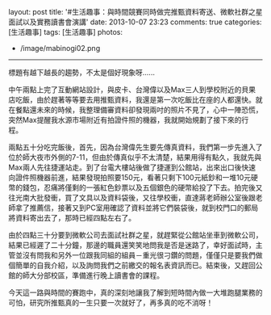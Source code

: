 layout: post
title: '#生活趣事：與時間競賽同時做完推甄資料寄送、微軟社群之星面試以及實務讀書會演講'
date: 2013-10-07 23:23
comments: true
categories: [生活趣事]
tags: [生活趣事] 
photos:
- /image/mabinogi02.png
---
標題有越下越長的趨勢，不太是個好現象呀......

中午兩點上完了互動網站設計，與皮卡、台灣偉以及Max三人到學校附近的貝果店吃飯，由於趕著等等要去用推甄資料，我還是第一次吃飯比在座的人都還快。就在餐點還未來的時候，我整理備審資料卻發現兩吋的照片不見了，心中一陣恐慌，突然Max提醒我水源市場附近有拍證件照的機器，我就開始規劃了接下來的行程。

兩點五十分吃完飯後，首先，因為台灣偉先生要先傳真資料，我們第一步先進入了位於師大夜市外側的7-11，但由於傳真似乎不太清楚，結果用得有點久，我就先與Max兩人先往捷運站走。到了台電大樓站後做了捷運到公館站，出來出口後快速向證件照機器前進，結果發現拍照要150元，看著只剩下100元紙鈔和一堆10元硬幣的錢包，忍痛將僅剩的一張紅色鈔票以及五個銀色的硬幣給投了下去。拍完後又往光南大批發衝，買了文具以及資料袋後，又往學校衝，直達蔣老師辦公室後跟老師拿了推薦信，接著又到PC室用確認了資料並將它們裝袋後，就到校門口的郵局將資料寄出去了，那時已經四點左右了。

由於四點三十分要到微軟公司去面試社群之星，就趕緊從公館站坐車到微軟公司，結果已經遲了二十分鐘，那邊的職員還笑笑地問我是否是迷路了，幸好面試時，主管並沒有問我和另外一位跟我同組的組員－重光很刁鑽的問題，僅僅只是要我們做個簡單的自我介紹，以及詢問我們之前繳交的報名表資訊而已。結束後，又趕回公館的師大分部校區，準備進行晚上讀書會的課程。

今天這一路與時間的賽跑中，真的深刻地讓我了解到短時間內做一大堆跑腿業務的可怕，研究所推甄真的一生只要一次就好了，再多真的吃不消呀！